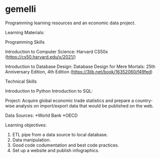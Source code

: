 # gemelli
Programming learning resources and an economic data project.

Learning Materials:

Programming Skills

Introduction to Computer Science: Harvard CS50x (https://cs50.harvard.edu/x/2021/)

Introduction to Database Design: Database Design for Mere Mortals: 25th Anniversary Edition, 4th Edition (https://3lib.net/book/16352060/f49fed)    

Technical Skills

Introduction to Python
Introduction to SQL:

Project:
Acquire global economic trade statistics and prepare a country-wise analysis on import/export data that would be published on the web.

Data Sources:
*World Bank
*OECD

Learning objectives:
1. ETL pipe from a data source to local database.
2. Data manipulation.
3. Good code codumentation and best code practices.
4. Set up a website and publish infographics.
